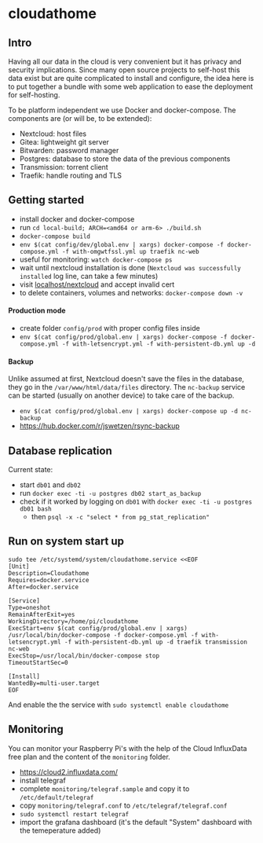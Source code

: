 # cloudathome

## Intro
Having all our data in the cloud is very convenient but it has privacy and security implications. Since many open source projects to self-host this data exist but are quite complicated to install and configure, the idea here is to put together a bundle with some web application to ease the deployment for self-hosting.

To be platform independent we use Docker and docker-compose. The components are (or will be, to be extended):
- Nextcloud: host files
- Gitea: lightweight git server
- Bitwarden: password manager
- Postgres: database to store the data of the previous components
- Transmission: torrent client
- Traefik: handle routing and TLS

## Getting started
- install docker and docker-compose
- run `cd local-build; ARCH=<amd64 or arm-6> ./build.sh`
- `docker-compose build`
- `env $(cat config/dev/global.env | xargs) docker-compose -f docker-compose.yml -f with-omgwtfssl.yml up traefik nc-web`
- useful for monitoring: `watch docker-compose ps`
- wait until nextcloud installation is done (`Nextcloud was successfully installed` log line, can take a few minutes)
- visit [localhost/nextcloud](http://localhost/nextcloud) and accept invalid cert
- to delete containers, volumes and networks: `docker-compose down -v`

#### Production mode
- create folder `config/prod` with proper config files inside
- `env $(cat config/prod/global.env | xargs) docker-compose -f docker-compose.yml -f with-letsencrypt.yml -f with-persistent-db.yml up -d`

#### Backup
Unlike assumed at first, Nextcloud doesn't save the files in the database, they go in the `/var/www/html/data/files` directory. The `nc-backup` service can be started (usually on another device) to take care of the backup.
- `env $(cat config/prod/global.env | xargs) docker-compose up -d nc-backup`
- https://hub.docker.com/r/jswetzen/rsync-backup

## Database replication
Current state:
- start `db01` and `db02`
- run `docker exec -ti -u postgres db02 start_as_backup`
- check if it worked by logging on `db01` with `docker exec -ti -u postgres db01 bash`
  - then `psql -x -c "select * from pg_stat_replication"`

## Run on system start up
```
sudo tee /etc/systemd/system/cloudathome.service <<EOF
[Unit]
Description=Cloudathome
Requires=docker.service
After=docker.service

[Service]
Type=oneshot
RemainAfterExit=yes
WorkingDirectory=/home/pi/cloudathome
ExecStart=env $(cat config/prod/global.env | xargs) /usr/local/bin/docker-compose -f docker-compose.yml -f with-letsencrypt.yml -f with-persistent-db.yml up -d traefik transmission nc-web
ExecStop=/usr/local/bin/docker-compose stop
TimeoutStartSec=0

[Install]
WantedBy=multi-user.target
EOF
```
And enable the the service with `sudo systemctl enable cloudathome`


## Monitoring
You can monitor your Raspberry Pi's with the help of the Cloud InfluxData free plan and the content of the `monitoring` folder.
- https://cloud2.influxdata.com/
- install telegraf
- complete `monitoring/telegraf.sample` and copy it to `/etc/default/telegraf`
- copy `monitoring/telegraf.conf` to `/etc/telegraf/telegraf.conf`
- `sudo systemctl restart telegraf`
- import the grafana dashboard (it's the default "System" dashboard with the temeperature added)
